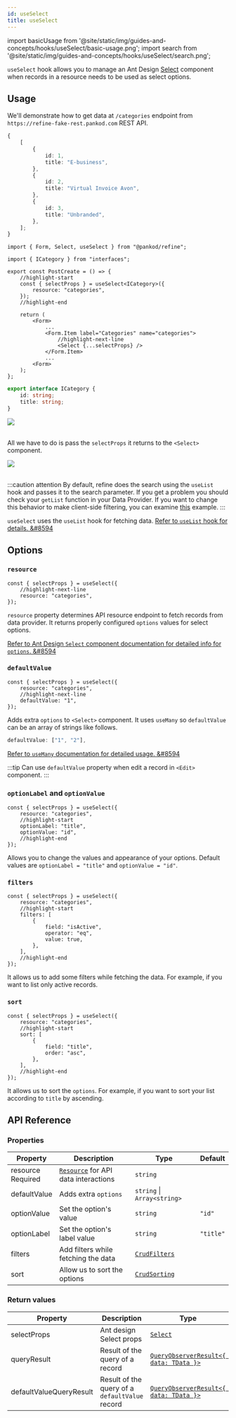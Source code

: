 ```yaml
---
id: useSelect
title: useSelect
---
```


import basicUsage from '@site/static/img/guides-and-concepts/hooks/useSelect/basic-usage.png';
import search from '@site/static/img/guides-and-concepts/hooks/useSelect/search.png';

`useSelect` hook allows you to manage an Ant Design [Select](https://ant.design/components/select/) component when records in a resource needs to be used as select options.

## Usage

We'll demonstrate how to get data at `/categories` endpoint from `https://refine-fake-rest.pankod.com` REST API.

```ts title="https://refine-fake-rest.pankod.com/categories"
{
    [
        {
            id: 1,
            title: "E-business",
        },
        {
            id: 2,
            title: "Virtual Invoice Avon",
        },
        {
            id: 3,
            title: "Unbranded",
        },
    ];
}
```

```tsx title="pages/posts/create.tsx"
import { Form, Select, useSelect } from "@pankod/refine";

import { ICategory } from "interfaces";

export const PostCreate = () => {
    //highlight-start
    const { selectProps } = useSelect<ICategory>({
        resource: "categories",
    });
    //highlight-end

    return (
        <Form>
            ...
            <Form.Item label="Categories" name="categories">
                //highlight-next-line
                <Select {...selectProps} />
            </Form.Item>
            ...
        <Form>
    );
};
```

```ts title="interfaces/index.d.ts"
export interface ICategory {
    id: string;
    title: string;
}
```

<div>
    <img src={basicUsage} />
</div>
<br/>

All we have to do is pass the `selectProps` it returns to the `<Select>` component.

<div>
    <img src={search} />
</div>
<br/>

:::caution attention
By default, refine does the search using the `useList` hook and passes it to the search parameter. If you get a problem you should check your `getList` function in your Data Provider. If you want to change this behavior to make client-side filtering, you can examine [this](https://ant.design/components/select/#components-select-demo-search-sort) example.
:::

`useSelect` uses the `useList` hook for fetching data. [Refer to `useList` hook for details. &#8594](data/useList.md)

## Options

### `resource`

```tsx
const { selectProps } = useSelect({
    //highlight-next-line
    resource: "categories",
});
```

`resource` property determines API resource endpoint to fetch records from data provider. It returns properly configured `options` values for select options.

[Refer to Ant Design `Select` component documentation for detailed info for `options`. &#8594](https://ant.design/components/select)

### `defaultValue`

```tsx
const { selectProps } = useSelect({
    resource: "categories",
    //highlight-next-line
    defaultValue: "1",
});
```

Adds extra `options` to `<Select>` component. It uses `useMany` so `defaultValue` can be an array of strings like follows.

```ts
defaultValue: ["1", "2"],
```

[Refer to `useMany` documentation for detailed usage. &#8594](data/useMany.md)

:::tip
Can use `defaultValue` property when edit a record in `<Edit>` component.
:::

### `optionLabel` and `optionValue`

```tsx
const { selectProps } = useSelect({
    resource: "categories",
    //highlight-start
    optionLabel: "title",
    optionValue: "id",
    //highlight-end
});
```

Allows you to change the values and appearance of your options. Default values are `optionLabel = "title"` and `optionValue = "id"`.

### `filters`

```tsx
const { selectProps } = useSelect({
    resource: "categories",
    //highlight-start
    filters: [
        {
            field: "isActive",
            operator: "eq",
            value: true,
        },
    ],
    //highlight-end
});
```

It allows us to add some filters while fetching the data. For example, if you want to list only active records.

### `sort`

```tsx
const { selectProps } = useSelect({
    resource: "categories",
    //highlight-start
    sort: [
        {
            field: "title",
            order: "asc",
        },
    ],
    //highlight-end
});
```

It allows us to sort the `options`. For example, if you want to sort your list according to `title` by ascending.

## API Reference

### Properties

| Property                                          | Description                               | Type                                       | Default   |
| ------------------------------------------------- | ----------------------------------------- | ------------------------------------------ | --------- |
| resource <div className="required">Required</div> | [`Resource`](#) for API data interactions | `string`                                   |           |
| defaultValue                                      | Adds extra `options`                      | `string` \| `Array<string>`                |           |
| optionValue                                       | Set the option's value                    | `string`                                   | `"id"`    |
| optionLabel                                       | Set the option's label value              | `string`                                   | `"title"` |
| filters                                           | Add filters while fetching the data       | [`CrudFilters`](interfaces.md#crudfilters) |           |
| sort                                              | Allow us to sort the options              | [`CrudSorting`](interfaces.md#crudsorting) |           |

### Return values

| Property                | Description                                    | Type                                                                                          |
| ----------------------- | ---------------------------------------------- | --------------------------------------------------------------------------------------------- |
| selectProps             | Ant design Select props                        | [`Select`](https://ant.design/components/select/#API)                                         |
| queryResult             | Result of the query of a record                | [`QueryObserverResult<{ data: TData }>`](https://react-query.tanstack.com/reference/useQuery) |
| defaultValueQueryResult | Result of the query of a `defaultValue` record | [`QueryObserverResult<{ data: TData }>`](https://react-query.tanstack.com/reference/useQuery) |
